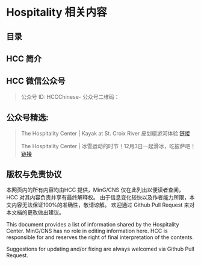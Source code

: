# Hospitality 相关内容

## 目录

## HCC 简介

## HCC 微信公众号

> 公众号 ID: HCCChinese-
> 公众号二维码：

## 公众号精选:

> The Hospitality Center | Kayak at St. Croix River 皮划艇游河体验 [链接](https://mp.weixin.qq.com/s/r8mDY7Xyi6ZwwUa2B0MgLQ)
> 
> The Hospitality Center | 冰雪运动的时节！12月3日一起滑冰，吃披萨吧！[链接](https://mp.weixin.qq.com/s/ih-b6Jl7oAbMJ72wpXwNCA)

## 版权与免责协议
本网页内的所有内容均由HCC 提供，MinG/CNS 仅在此列出以便读者查阅， HCC 对其内容负责并享有最终解释权。 由于信息变化较快以及作者能力所限，本文内容无法保证100%的准确性，敬请谅解。 欢迎通过 Github Pull Request 来对本文档的更改做出建议。

This document provides a list of information shared by the Hospitality Center. MinG/CNS has no role in editing information here. HCC is responsible for and reserves the right of final interpretation of the contents.

Suggestions for updating and/or fixing are always welcomed via Github Pull Request.
